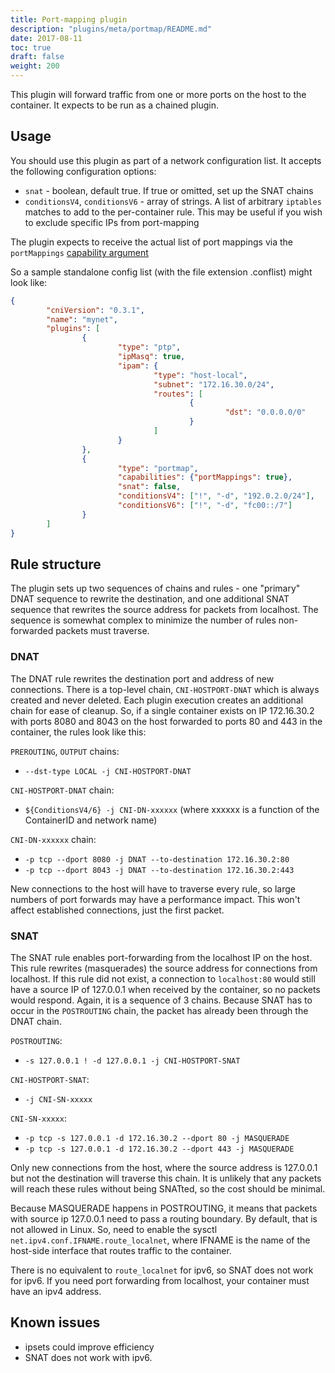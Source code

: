 ```yaml
---
title: Port-mapping plugin
description: "plugins/meta/portmap/README.md"
date: 2017-08-11
toc: true
draft: false
weight: 200
---
```


This plugin will forward traffic from one or more ports on the host to the
container. It expects to be run as a chained plugin.

## Usage
You should use this plugin as part of a network configuration list. It accepts
the following configuration options:

* `snat` - boolean, default true. If true or omitted, set up the SNAT chains
* `conditionsV4`, `conditionsV6` - array of strings. A list of arbitrary `iptables` 
matches to add to the per-container rule. This may be useful if you wish to 
exclude specific IPs from port-mapping

The plugin expects to receive the actual list of port mappings via the 
`portMappings` [capability argument](https://github.com/containernetworking/cni/blob/master/CONVENTIONS.md)

So a sample standalone config list (with the file extension .conflist) might
look like:

```json
{
        "cniVersion": "0.3.1",
        "name": "mynet",
        "plugins": [
                {
                        "type": "ptp",
                        "ipMasq": true,
                        "ipam": {
                                "type": "host-local",
                                "subnet": "172.16.30.0/24",
                                "routes": [
                                        {
                                                "dst": "0.0.0.0/0"
                                        }
                                ]
                        }
                },
                {
                        "type": "portmap",
                        "capabilities": {"portMappings": true},
                        "snat": false,
                        "conditionsV4": ["!", "-d", "192.0.2.0/24"],
                        "conditionsV6": ["!", "-d", "fc00::/7"]
                }
        ]
}
```



## Rule structure
The plugin sets up two sequences of chains and rules - one "primary" DNAT
sequence to rewrite the destination, and one additional SNAT sequence that
rewrites the source address for packets from localhost. The sequence is somewhat
complex to minimize the number of rules non-forwarded packets must traverse.


### DNAT
The DNAT rule rewrites the destination port and address of new connections.
There is a top-level chain, `CNI-HOSTPORT-DNAT` which is always created and
never deleted. Each plugin execution creates an additional chain for ease
of cleanup. So, if a single container exists on IP 172.16.30.2 with ports 
8080 and 8043 on the host forwarded to ports 80 and 443 in the container, the 
rules look like this:

`PREROUTING`, `OUTPUT` chains:
- `--dst-type LOCAL -j CNI-HOSTPORT-DNAT`

`CNI-HOSTPORT-DNAT` chain:
- `${ConditionsV4/6} -j CNI-DN-xxxxxx` (where xxxxxx is a function of the ContainerID and network name)

`CNI-DN-xxxxxx` chain: 
- `-p tcp --dport 8080 -j DNAT --to-destination 172.16.30.2:80`
- `-p tcp --dport 8043 -j DNAT --to-destination 172.16.30.2:443`

New connections to the host will have to traverse every rule, so large numbers
of port forwards may have a performance impact. This won't affect established
connections, just the first packet.

### SNAT 
The SNAT rule enables port-forwarding from the localhost IP on the host.
This rule rewrites (masquerades) the source address for connections from
localhost. If this rule did not exist, a connection to `localhost:80` would
still have a source IP of 127.0.0.1 when received by the container, so no 
packets would respond. Again, it is a sequence of 3 chains. Because SNAT has to
occur in the `POSTROUTING` chain, the packet has already been through the DNAT
chain.

`POSTROUTING`:
- `-s 127.0.0.1 ! -d 127.0.0.1 -j CNI-HOSTPORT-SNAT`

`CNI-HOSTPORT-SNAT`:
- `-j CNI-SN-xxxxx`

`CNI-SN-xxxxx`:
- `-p tcp -s 127.0.0.1 -d 172.16.30.2 --dport 80 -j MASQUERADE`
- `-p tcp -s 127.0.0.1 -d 172.16.30.2 --dport 443 -j MASQUERADE`

Only new connections from the host, where the source address is 127.0.0.1 but
not the destination will traverse this chain. It is unlikely that any packets
will reach these rules without being SNATted, so the cost should be minimal.

Because MASQUERADE happens in POSTROUTING, it means that packets with source ip
127.0.0.1 need to pass a routing boundary. By default, that is not allowed
in Linux. So, need to enable the sysctl `net.ipv4.conf.IFNAME.route_localnet`,
where IFNAME is the name of the host-side interface that routes traffic to the
container.

There is no equivalent to `route_localnet` for ipv6, so SNAT does not work
for ipv6. If you need port forwarding from localhost, your container must have
an ipv4 address.


## Known issues
- ipsets could improve efficiency
- SNAT does not work with ipv6.

